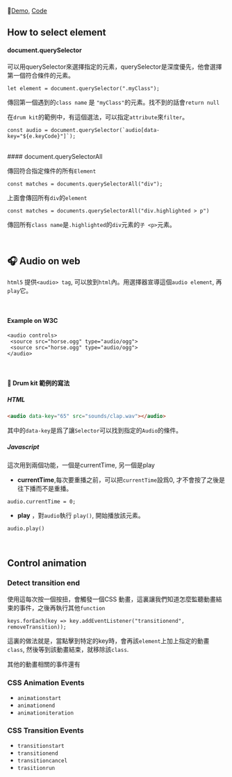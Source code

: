 
🥁[Demo](https://skyying.github.io/Javascript-30/01%20-%20JavaScript%20Drum%20Kit/index-START.html), [Code](https://github.com/skyying/Javascript-30/tree/master/01%20-%20JavaScript%20Drum%20Kit)

## How to select element

#### document.querySelector

可以用querySelector來選擇指定的元素，querySelector是深度優先，他會選擇第一個符合條件的元素。

```
let element = document.querySelector(".myClass");
```
傳回第一個遇到的`class name` 是 `"myClass"`的元素。找不到的話會`return null`


在`drum kit`的範例中，有這個選法，可以指定`attribute`來`filter`。

```
const audio = document.querySelector(`audio[data-key="${e.keyCode}"]`);
```
<br>
#### document.querySelectorAll

傳回符合指定條件的所有`Element`

```
const matches = documents.querySelectorAll("div");
```

上面會傳回所有`div`的`element`

```
const matches = documents.querySelectorAll("div.highlighted > p")
```

傳回所有`class name`是`.highlighted`的`div`元素的`子 <p>`元素。

<br>

## 🎧 Audio on web

`html5` 提供`<audio> tag`, 可以放到`html`內。用選擇器宣導這個`audio element`, 再`play`它。

<br>

#### Example on W3C

```
<audio controls>
 <source src="horse.ogg" type="audio/ogg">
 <source src="horse.ogg" type="audio/ogg">
</audio>
```

<br>

#### 🥁 Drum kit 範例的寫法

##### HTML

```html
<audio data-key="65" src="sounds/clap.wav"></audio>
```
其中的`data-key`是爲了讓`Selector`可以找到指定的`Audio`的條件。

##### Javascript

這次用到兩個功能，一個是currentTime, 另一個是play

* **currentTime**,每次要重播之前，可以把`currentTime`設爲0, 才不會按了之後是往下播而不是重播。

```
audio.currentTime = 0;
```

* **play** ，對`audio`執行 `play()`, 開始播放該元素。

```
audio.play()
```

<br/>


## Control animation

### Detect transition end


使用這每次按一個按扭，會觸發一個CSS 動畫，這裏讓我們知道怎麼監聽動畫結束的事件，之後再執行其他`function`

```
keys.forEach(key => key.addEventListener("transitionend", removeTransition));

```

這裏的做法就是，當點擊到特定的key時，會再該`element`上加上指定的動畫`class`, 然後等到該動畫結束，就移除該`class`. 

其他的動畫相關的事件還有	

### CSS Animation Events

* `animationstart`
* `animationend`
* `animationiteration`

### CSS Transition Events

* `transitionstart`
* `transitionend`
* `transitioncancel`
* `trasitionrun`
